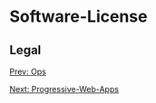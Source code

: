 # Software-License
## Legal

[](.md)

[Prev: Ops](Ops.md)

[Next: Progressive-Web-Apps](Progressive-Web-Apps.md)
